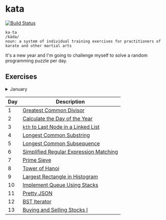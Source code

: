 # kata

[![Build Status](https://travis-ci.org/uncompiled/kata.svg?branch=master)](https://travis-ci.org/uncompiled/kata)

```
ka·ta
/kädə/
noun: a system of individual training exercises for practitioners of karate and other martial arts
```

It's a new year and I'm going to challenge myself to solve a random programming
puzzle per day.

## Exercises

<details>
<summary>January</summary>

| Day | Description                                                               |
| ----| ------------------------------------------------------------------------- |
| 1   | [Traverse a matrix in spiral order](arrays/spiralOrderMatrix)             |
| 2   | [Look-and-say sequence](strings/lookAndSay)                               |
| 3   | [Longest increasing subsequence](strings/longestIncreasingSubsequence)    |
| 4   | [Levenshtein distance](strings/levenshteinDistance)                       |
| 5   | [Generate permutations](recursion/permutations)                           |
| 6   | [Generate power set](arrays/powerset)                                     |
| 7   | [Memoize pure functions](utils/memoize)                                   |
| 8   | [Brace matching](strings/braceMatching)                                   |
| 9   | [Pascal's triangle](recursion/pascalTriangle)                             |
| 10  | [Run length encoding](strings/runLengthEncoding)                          |
| 11  | [Convolution (zip)](utils/zip)                                            |
| 12  | [Phone number mnemonics](recursion/phoneMnemonics)                        |
| 13  | [Linked List](utils/linkedList)                                           |
| 14  | [LRU Cache](utils/lruCache)                                               |
| 15  | [Light Bulbs](greedy/lightBulbs)                                          |
| 16  | [Reverse Polish Notation](stacks/rpn)                                     |
| 17  | [Min Stack](stacks/minStack)                                              |
| 18  | [Binary Search Tree](utils/binaryTree)                                    |
| 19  | [Height of Binary Tree](utils/binaryTree)                                 |
| 20  | [Identical Binary Trees](utils/binaryTree)                                |
| 21  | [Check Whether Tree is Balanced](utils/binaryTree)                        |
| 22  | [DiffK](arrays/diffk)                                                     |
| 23  | [Maximum Sum Subarray](arrays/maxSumSubarray)                             |
| 24  | [Sort By Color](arrays/sortByColor)                                       |
| 25  | [Permutation Palindrome](strings/permutationPalindrome)                   |
| 26  | [Graph](utils/graph)                                                      |
| 27  | [Breadth-First Search](utils/graph)                                       |
| 28  | [Depth-First Search](utils/graph)                                         |
| 29  | [Single Number](arrays/singleNumber)                                      |
| 30  | [Count Bits](math/countBits)                                              |
| 31  | [Detect Cycle](linkedLists/detectCycle)                                   |
</details>


| Day | Description                                                               |
| ----| ------------------------------------------------------------------------- |
| 1   | [Greatest Common Divisor](math/gcd)                                       |
| 2   | [Calculate the Day of the Year](dates/dayOfYear)                          |
| 3   | [`kth` to Last Node in a Linked List](linkedLists/kthToLastNode)          |
| 4   | [Longest Common Substring](strings/longestCommonSubstring)                |
| 5   | [Longest Common Subsequence](strings/longestCommonSubsequence)            |
| 6   | [Simplified Regular Expression Matching](strings/reMatch)                 |
| 7   | [Prime Sieve](math/primeNumbers)                                          |
| 8   | [Tower of Hanoi](recursion/towerOfHanoi)                                  |
| 9   | [Largest Rectangle in Histogram](stacks/largestRectangleInHistogram)      |
| 10  | [Implement Queue Using Stacks](stacks/queueStack)                         |
| 11  | [Pretty JSON](strings/prettyJSON)                                         |
| 12  | [BST Iterator](trees/iterator)                                            |
| 13  | [Buying and Selling Stocks I](arrays/sellingStocksI)                      |
